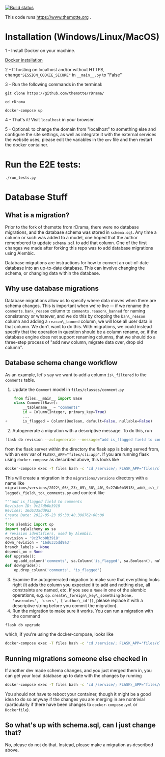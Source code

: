 
[![Build status](https://img.shields.io/github/workflow/status/TheMotte/rDrama/run_tests.py/frost)](https://github.com/TheMotte/rDrama/actions?query=workflow%3Arun_tests.py+branch%3Afrost)

This code runs https://www.themotte.org .

# Installation (Windows/Linux/MacOS)

1 - Install Docker on your machine.

[Docker installation](https://docs.docker.com/get-docker/)

2 - If hosting on localhost and/or without HTTPS, change```"SESSION_COOKIE_SECURE"``` in ```__main__.py``` to "False"

3 - Run the following commands in the terminal:

```
git clone https://github.com/themotte/rDrama/

cd rDrama

docker-compose up
```

4 - That's it! Visit `localhost` in your browser.

5 - Optional: to change the domain from "localhost" to something else and configure the site settings, as well as integrate it with the external services the website uses, please edit the variables in the `env` file and then restart the docker container.

# Run the E2E tests:

`./run_tests.py`

# Database Stuff

## What is a migration?

Prior to the fork of themotte from rDrama, there were no database migrations, and the database schema was stored in `schema.sql`. Any time a column or such was added to a model, one hoped that the author remembered to update `schema.sql` to add that column. One of the first changes we made after forking this repo was to add database migrations using Alembic.

Database migrations are instructions for how to convert an out-of-date database into an up-to-date database. This can involve changing the schema, or changing data within the database.

## Why use database migrations

Database migrations allow us to specify where data moves when there are schema changes. This is important when we're live -- if we rename the `comments.ban\_reason` column to `comments.reason\_banned` for naming consistency or whatever, and we do this by dropping the `ban\_reason` column and adding a `reason\_banned` column, we will lose all user data in that column. We don't want to do this. With migrations, we could instead specify that the operation in question should be a column rename, or, if the database engine does not support renaming columns, that we should do a three-step process of "add new column, migrate data over, drop old column".

## Database schema change workflow

As an example, let's say we want to add a column `is\_filtered` to the `comments` table.

1. Update the `Comment` model in `files/classes/comment.py`
```python
	from files.__main__ import Base
	class Comment(Base):
		__tablename__ = "comments"
		id = Column(Integer, primary_key=True)
		...
+		is_flagged = Column(Boolean, default=False, nullable=False)
```
2. Autogenerate a migration with a descriptive message. To do this, run
```sh
flask db revision --autogenerate --message="add is_flagged field to comments"
```
from the flask server within the directory the flask app is being served from, with an env var of `FLASK\_APP="files/cli:app"`. If you are running flask using `docker-compose` as described above, this looks like
```sh
docker-compose exec -T files bash -c 'cd /service/; FLASK_APP="files/cli:app" flask "$@"' . db revision --autogenerate --message="add is_flagged field to comments"
```
This will create a migration in the `migrations/versions` directory with a name like `migrations/versions/2022\_05\_23\_05\_38\_40\_9c27db0b3918\_add\_is\_flagged\_field\_to\_comments.py` and content like
```python
"""add is_flagged field to comments
Revision ID: 9c27db0b3918
Revises: 16d6335dd9a3
Create Date: 2022-05-23 05:38:40.398762+00:00
"""
from alembic import op
import sqlalchemy as sa
# revision identifiers, used by Alembic.
revision = '9c27db0b3918'
down_revision = '16d6335dd9a3'
branch_labels = None
depends_on = None
def upgrade():
    op.add_column('comments', sa.Column('is_flagged', sa.Boolean(), nullable=False))
def downgrade():
    op.drop_column('comments', 'is_flagged')
```

3. Examine the autogenerated migration to make sure that everything looks right (it adds the column you expected it to add and nothing else, all constraints are named, etc. If you see a `None` in one of the alembic operations, e.g. `op.create\_foreign\_key\_something(None, 'usernotes', 'users', ['author\_id'])`, please replace it with a descriptive string before you commit the migration).
4. Run the migration to make sure it works. You can run a migration with the command
```sh
flask db upgrade
```
which, if you're using the docker-compose, looks like
```sh
docker-compose exec -T files bash -c 'cd /service/; FLASK_APP="files/cli:app" flask "$@"' . db upgrade
```

## Running migrations someone else checked in

If another dev made schema changes, and you just merged them in, you can get your local database up to date with the changes by running
```sh
docker-compose exec -T files bash -c 'cd /service/; FLASK\_APP="files/cli:app" flask db upgrade
```
You should not have to reboot your container, though it might be a good idea to do so anyway if the changes you are merging in are nontrivial (particularly if there have been changes to `docker-compose.yml` or `Dockerfile`).

## So what's up with schema.sql, can I just change that?

No, please do not do that. Instead, please make a migration as described above.
